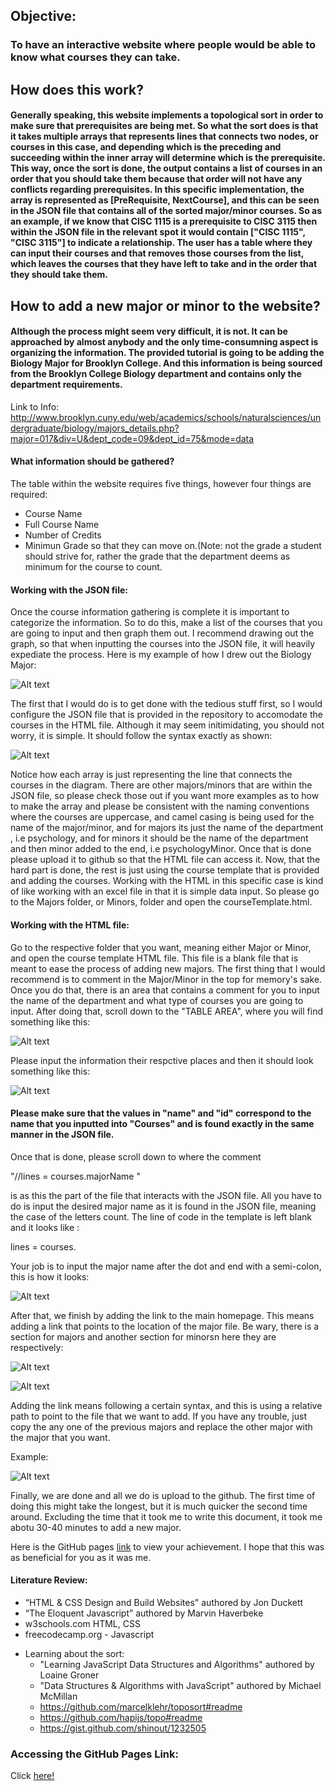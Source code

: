 ## Objective:
### To have an interactive website where people would be able to know what courses they can take.
## How does this work? 
#### Generally speaking, this website implements a topological sort in order to make sure that prerequisites are being met. So what the sort does is that it takes multiple arrays that represents lines that connects two nodes, or courses in this case, and depending which is the preceding and succeeding within the inner array will determine which is the prerequisite. This way, once the sort is done, the output contains a list of courses in an order that you should take them because that order will not have any conflicts regarding prerequisites. In this specific implementation, the array is represented as [PreRequisite, NextCourse], and this can be seen in the JSON file that contains all of the sorted major/minor courses. So as an example, if we know that CISC 1115 is a prerequisite to CISC 3115 then within the JSON file in the relevant spot it would contain ["CISC 1115", "CISC 3115"] to indicate a relationship. The user has a table where they can input their courses and that removes those courses from the list, which leaves the courses that they have left to take and in the order that they should take them.

## How to add a new major or minor to the website? 
#### Although the process might seem very difficult, it is not. It can be approached by almost anybody and the only time-consumning aspect is organizing the information. The provided tutorial is going to be adding the Biology Major for Brooklyn College. And this information is being sourced from the Brooklyn College Biology department and contains only the department requirements.
Link to Info: http://www.brooklyn.cuny.edu/web/academics/schools/naturalsciences/undergraduate/biology/majors_details.php?major=017&div=U&dept_code=09&dept_id=75&mode=data

#### What information should be gathered? 
The table within the website requires five things, however four things are required:
- Course Name
- Full Course Name 
- Number of Credits
- Minimun Grade so that they can move on.(Note: not the grade a student should strive for, rather the grade that the department deems as minimum for the course to count.
#### Working with the JSON file: 
Once the course information gathering is complete it is important to categorize the information. So to do this, make a list of the courses that you are going to input and then graph them out. I recommend drawing out the graph, so that when inputting the courses into the JSON file, it will heavily expediate the process. Here is my example of how I drew out the Biology Major:

![Alt text](guideAsset/BioMap.png?raw=true "BioMap")

The first that I would do is to get done with the tedious stuff first, so I would configure the JSON file that is provided in the repository to accomodate the courses in the HTML file. Although it may seem initimidating, you should not worry, it is simple. It should follow the syntax exactly as shown: 

![Alt text](guideAsset/correctedBioJSON.png?raw=true "JSON")

Notice how each array is just representing the line that connects the courses in the diagram. There are other majors/minors that are within the JSON file, so please check those out if you want more examples as to how to make the array and please be consistent with the naming conventions where the courses are uppercase, and camel casing is being used for the name of the major/minor, and for majors its just the name of the department , i.e psychology, and for minors it should be the name of the department and then minor added to the end, i.e psychologyMinor. Once that is done please upload it to github so that the HTML file can access it. Now, that the hard part is done, the rest is just using the course template that is provided and adding the courses. Working with the HTML in this specific case is kind of like working with an excel file in that it is simple data input. So please go to the Majors folder, or Minors, folder and open the courseTemplate.html.

#### Working with the HTML file:
Go to the respective folder that you want, meaning either Major or Minor, and open the course template HTML file. This file is a blank file that is meant to ease the process of adding new majors. The first thing that I would recommend is to comment in the Major/Minor in the top for memory's sake. Once you do that, there is an area that contains a comment for you to input the name of the department and what type of courses you are going to input. After doing  that, scroll down to the "TABLE AREA", where you will find something like this: 


![Alt text](guideAsset/tableArea.png?raw=true "tableArea")

Please input the information their respctive places and then it should look something like this: 

![Alt text](guideAsset/inputTable.png?raw=true "inputArea")

#### Please make sure that the values in "name" and "id" correspond to the name that you inputted into "Courses" and is found exactly in the same manner in the JSON file.

Once that is done, please scroll down to where the comment

"//lines = courses.majorName "

is as this the part of the file that interacts with the JSON file. All you have to do is input the desired major name as it is found in the JSON file, meaning the case of the letters count. The line of code in the template is left blank and it looks like : 

  lines = courses. 

Your job is to input the major name after the dot and end with a semi-colon, this is how it looks: 

![Alt text](guideAsset/toposortlink.png?raw=true "Jquery")

After that, we finish by adding the link to the main homepage. This means adding a link that points to the location of the major file. Be wary, there is a section for majors and another section for minorsn here they are respectively:

![Alt text](guideAsset/menuindexbefore.png?raw=true "Majors")

![Alt text](guideAsset/MinorSection.png?raw=true "Minors")

Adding the link means following a certain syntax, and this is using a relative path to point to the file that we want to add. If you have any trouble, just copy the any one of the previous majors and replace the other major with the major that you want.

Example:

![Alt text](guideAsset/menuindexafter.png?raw=true "AddedBio")

Finally, we are done and all we do is upload to the github. The first time of doing this might take the longest, but it is much quicker the second time around. Excluding the time that it took me to write this document, it took me abotu 30-40 minutes to add a new major.

Here is the GitHub pages [link](https://chuckleberrynip.github.io/PreRequisiteWebsite/) to view your achievement.
I hope that this was as beneficial for you as it was me.

#### Literature Review: 
   - “HTML & CSS Design and Build Websites" authored by Jon Duckett
   - “The Eloquent Javascript” authored by Marvin Haverbeke
   - w3schools.com  HTML, CSS
   - freecodecamp.org - Javascript

* Learning about the sort:
  - "Learning JavaScript Data Structures and Algorithms" authored by Loaine Groner
  - "Data Structures & Algorithms with JavaScript" authored by Michael McMillan
  - https://github.com/marcelklehr/toposort#readme
  - https://github.com/hapijs/topo#readme
  - https://gist.github.com/shinout/1232505
  
### Accessing the GitHub Pages Link: 
Click [here!](https://chuckleberrynip.github.com/PreRequisiteWebsite)
